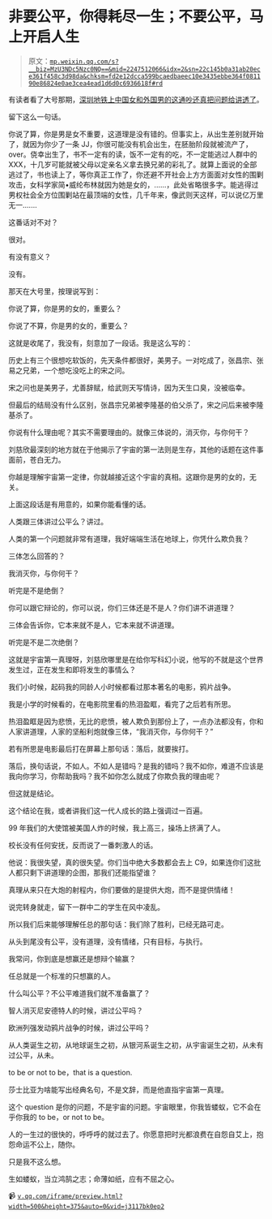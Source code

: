 # 非要公平，你得耗尽一生；不要公平，马上开启人生

> 原文：[`mp.weixin.qq.com/s?__biz=MzU3NDc5Nzc0NQ==&mid=2247512066&idx=2&sn=22c145b0a31ab20ece361f458c3d98da&chksm=fd2e12dcca599bcaedbaeec10e3435ebbe364f081190e86824e0ae3cea4ead1d6d0c6936618f#rd`](http://mp.weixin.qq.com/s?__biz=MzU3NDc5Nzc0NQ==&mid=2247512066&idx=2&sn=22c145b0a31ab20ece361f458c3d98da&chksm=fd2e12dcca599bcaedbaeec10e3435ebbe364f081190e86824e0ae3cea4ead1d6d0c6936618f#rd)

有读者看了大号那期，[深圳地铁上中国女和外国男的这通吵还真把问题给讲透了](http://mp.weixin.qq.com/s?__biz=MzU0MjYwNDU2Mw==&mid=2247503550&idx=1&sn=f1032674d08eb580f138b23cf2071721&chksm=fb1aa2c2cc6d2bd4493eb3e66498939cdfc02e114eab42cb2316e986738d618df12696633807&scene=21#wechat_redirect)。

留下这么一句话。

你说了算，你是男是女不重要，这道理是没有错的。但事实上，从出生差别就开始了，就因为你少了一条 JJ，你很可能没有机会出生，在胚胎阶段就被流产了，over。侥幸出生了，书不一定有的读，饭不一定有的吃，不一定能逃过人群中的 XXX，十几岁可能就被父母以定亲名义拿去换兄弟的彩礼了。就算上面说的全部逃过了，书也读上了，等你真正工作了，你还避不开社会上方方面面对女性的围剿攻击，女科学家简•威纶布林就因为她是女的，......，此处省略很多字。能逃得过男权社会全方位围剿站在最顶端的女性，几千年来，像武则天这样，可以说亿万里无一.......

这番话对不对？ 

很对。

有没有意义？

没有。

那天在大号里，按理说写到： 

你说了算，你是男的女的，重要么？ 

你说了不算，你是男的女的，重要么？

这就是收尾了，我没有，刻意加了一段话。我是这么写的：

历史上有三个很想吃软饭的，先天条件都很好，美男子。一对吃成了，张昌宗、张易之兄弟，一个想吃没吃上的宋之问。

宋之问也是美男子，尤善辞赋，给武则天写情诗，因为天生口臭，没被临幸。

但最后的结局没有什么区别，张昌宗兄弟被李隆基的伯父杀了，宋之问后来被李隆基杀了。 

你说有什么理由呢？其实不需要理由的。就像三体说的，消灭你，与你何干？

刘慈欣最深刻的地方就在于他揭示了宇宙的第一法则是生存，其他的话题在这件事面前，苍白无力。

你越是理解宇宙第一定律，你就越接近这个宇宙的真相。这跟你是男的女的，无关。

上面这段话是有用意的，如果你能看懂的话。

人类跟三体讲过公平么？讲过。

人类的第一个问题就非常有道理，我好端端生活在地球上，你凭什么欺负我？

三体怎么回答的？

我消灭你，与你何干？

听完是不是绝倒？ 

你可以跟它辩论的，你可以说，你们三体还是不是人？你们讲不讲道理？ 

三体会告诉你，它本来就不是人，它本来就不讲道理。

听完是不是二次绝倒？ 

这就是宇宙第一真理呀，刘慈欣哪里是在给你写科幻小说，他写的不就是这个世界发生过，正在发生和即将发生的事情么？

我们小时候，起码我的同龄人小时候都看过那本著名的电影，鸦片战争。

我是小学的时候看的，在电影院里看的热泪盈眶，看完了之后若有所思。

热泪盈眶是因为悲愤，无比的悲愤，被人欺负到那份上了，一点办法都没有，你和人家讲道理，人家的坚船利炮就像三体，“我消灭你，与你何干？”

若有所思是电影最后打在屏幕上那句话：落后，就要挨打。 

落后，换句话说，不如人。不如人是错吗？是我的错吗？我不如你，难道不应该是我向你学习，你帮助我吗？我不如你怎么就成了你欺负我的理由呢？

但这就是结论。 

这个结论在我，或者讲我们这一代人成长的路上强调过一百遍。 

99 年我们的大使馆被美国人炸的时候，我上高三，操场上挤满了人。 

校长没有任何安抚，反而说了一番刺激人的话。 

他说：我很失望，真的很失望。你们当中绝大多数都会去上 C9，如果连你们这批人都只剩下讲道理的企图，那我们还能指望谁？

真理从来只在大炮的射程内，你们要做的是提供大炮，而不是提供情绪！

说完转身就走，留下一群中二的学生在风中凌乱。 

所以我们后来能够理解任总的那句话：我们除了胜利，已经无路可走。

从头到尾没有公平，没有道理，没有情绪，只有目标，与执行。 

我常问，你到底是想赢还是想辩个输赢？ 

任总就是一个标准的只想赢的人。

什么叫公平？不公平难道我们就不准备赢了？ 

智人消灭尼安德特人的时候，讲过公平吗？ 

欧洲列强发动鸦片战争的时候，讲过公平吗？ 

从人类诞生之初，从地球诞生之初，从银河系诞生之初，从宇宙诞生之初，从未有过公平，从未。 

to be or not to be，that is a question.

莎士比亚为啥能写出经典名句，不是文辞，而是他直指宇宙第一真理。

这个 question 是你的问题，不是宇宙的问题。宇宙眼里，你我皆蝼蚁，它不会在乎你我的 to be，or not to be。

人的一生过的很快的，呼呼呼的就过去了。你愿意把时光都浪费在自怨自艾上，抱怨命运不公上，随你。 

只是我不这么想。 

生如蝼蚁，当立鸿鹄之志；命薄如纸，应有不屈之心。

📹 [`v.qq.com/iframe/preview.html?width=500&height=375&auto=0&vid=j3117bk0ep2`](https://v.qq.com/iframe/preview.html?width=500&height=375&auto=0&vid=j3117bk0ep2)